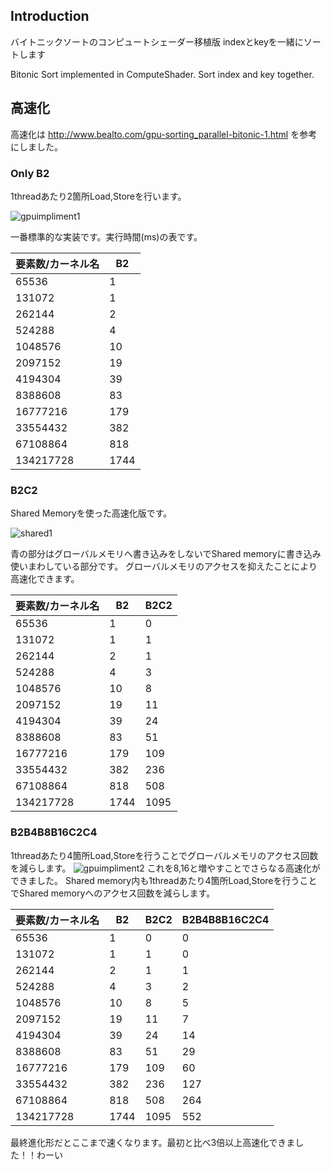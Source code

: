 ## Introduction

バイトニックソートのコンピュートシェーダー移植版
indexとkeyを一緒にソートします


Bitonic Sort implemented in ComputeShader.
Sort index and key together.



## 高速化

高速化は
http://www.bealto.com/gpu-sorting_parallel-bitonic-1.html
を参考にしました。


### Only B2

1threadあたり2箇所Load,Storeを行います。

![gpuimpliment1](https://user-images.githubusercontent.com/44022497/87314023-a8a16000-c55d-11ea-9353-6dd51890e7d6.png)

一番標準的な実装です。実行時間(ms)の表です。

|要素数/カーネル名|B2|
|---|---|
|65536|1|
|131072|1|
|262144|2|
|524288|4|
|1048576|10|
|2097152|19|
|4194304|39|
|8388608|83|
|16777216|179|
|33554432|382|
|67108864|818|
|134217728|1744|


### B2C2

Shared Memoryを使った高速化版です。

![shared1](https://user-images.githubusercontent.com/44022497/87314088-b8b93f80-c55d-11ea-8e55-df8c4850bfc5.png)

青の部分はグローバルメモリへ書き込みをしないでShared memoryに書き込み使いまわしている部分です。
グローバルメモリのアクセスを抑えたことにより高速化できます。

|要素数/カーネル名|B2|B2C2|
|---|---|---|
|65536|1|0|
|131072|1|1|
|262144|2|1|
|524288|4|3|
|1048576|10|8|
|2097152|19|11|
|4194304|39|24|
|8388608|83|51|
|16777216|179|109|
|33554432|382|236|
|67108864|818|508|
|134217728|1744|1095|


### B2B4B8B16C2C4

1threadあたり4箇所Load,Storeを行うことでグローバルメモリのアクセス回数を減らします。
![gpuimpliment2](https://user-images.githubusercontent.com/44022497/87314155-c66ec500-c55d-11ea-9bd9-a8227274e079.png)
これを8,16と増やすことでさらなる高速化ができました。
Shared memory内も1threadあたり4箇所Load,Storeを行うことでShared memoryへのアクセス回数を減らします。

|要素数/カーネル名|B2|B2C2|B2B4B8B16C2C4|
|---|---|---|---|
|65536|1|0|0|
|131072|1|1|0|
|262144|2|1|1|
|524288|4|3|2|
|1048576|10|8|5|
|2097152|19|11|7|
|4194304|39|24|14|
|8388608|83|51|29|
|16777216|179|109|60|
|33554432|382|236|127|
|67108864|818|508|264|
|134217728|1744|1095|552|


最終進化形だとここまで速くなります。最初と比べ3倍以上高速化できました！！わーい